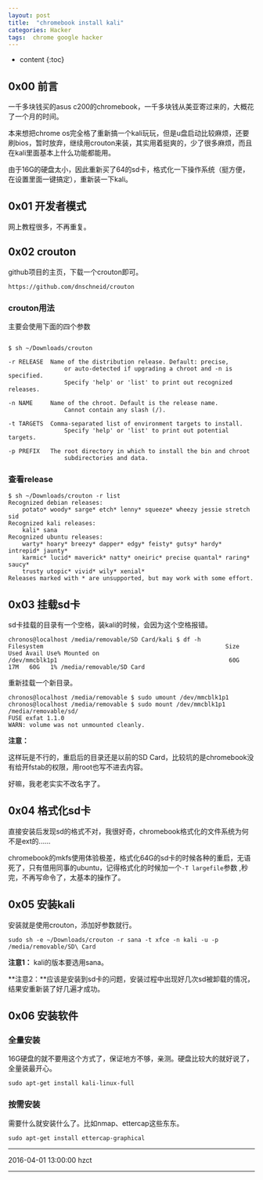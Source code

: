 ```yaml
---
layout: post
title:  "chromebook install kali"
categories: Hacker
tags:  chrome google hacker
---
```


* content
{:toc}

## 0x00 前言

一千多块钱买的asus c200的chromebook，一千多块钱从美亚寄过来的，大概花了一个月的时间。

本来想把chrome os完全格了重新搞一个kali玩玩，但是u盘启动比较麻烦，还要刷bios，暂时放弃，继续用crouton来装，其实用着挺爽的，少了很多麻烦，而且在kali里面基本上什么功能都能用。

由于16G的硬盘太小，因此重新买了64的sd卡，格式化一下操作系统（挺方便，在设置里面一键搞定），重新装一下kali。

## 0x01 开发者模式

网上教程很多，不再重复。

## 0x02 crouton

github项目的主页，下载一个crouton即可。


```
https://github.com/dnschneid/crouton
```

### crouton用法

主要会使用下面的四个参数

```

$ sh ~/Downloads/crouton 

-r RELEASE  Name of the distribution release. Default: precise,
                or auto-detected if upgrading a chroot and -n is specified.
                Specify 'help' or 'list' to print out recognized releases.

-n NAME     Name of the chroot. Default is the release name.
                Cannot contain any slash (/).

-t TARGETS  Comma-separated list of environment targets to install.
                Specify 'help' or 'list' to print out potential targets.

-p PREFIX   The root directory in which to install the bin and chroot
                subdirectories and data.
```

### 查看release

```
$ sh ~/Downloads/crouton -r list
Recognized debian releases:
    potato* woody* sarge* etch* lenny* squeeze* wheezy jessie stretch sid
Recognized kali releases:
    kali* sana
Recognized ubuntu releases:
    warty* hoary* breezy* dapper* edgy* feisty* gutsy* hardy* intrepid* jaunty*
    karmic* lucid* maverick* natty* oneiric* precise quantal* raring* saucy*
    trusty utopic* vivid* wily* xenial*
Releases marked with * are unsupported, but may work with some effort.
```

## 0x03 挂载sd卡

sd卡挂载的目录有一个空格，装kali的时候，会因为这个空格报错。

```
chronos@localhost /media/removable/SD Card/kali $ df -h
Filesystem                                                    Size  Used Avail Use% Mounted on
/dev/mmcblk1p1                                                 60G   17M   60G   1% /media/removable/SD Card
```

重新挂载一个新目录。

```
chronos@localhost /media/removable $ sudo umount /dev/mmcblk1p1 
chronos@localhost /media/removable $ sudo mount /dev/mmcblk1p1 /media/removable/sd/
FUSE exfat 1.1.0
WARN: volume was not unmounted cleanly.
```
**注意：**

这样玩是不行的，重启后的目录还是以前的SD Card，比较坑的是chromebook没有给开fstab的权限，用root也写不进去内容。

好嘛，我老老实实不改名字了。

## 0x04 格式化sd卡

直接安装后发现sd的格式不对，我很好奇，chromebook格式化的文件系统为何不是ext的......

chromebook的mkfs使用体验极差，格式化64G的sd卡的时候各种的重启，无语死了，只有借用同事的ubuntu，记得格式化的时候加一个`-T largefile`参数 ,秒完，不再写命令了，太基本的操作了。

## 0x05 安装kali

安装就是使用crouton，添加好参数就行。


```
sudo sh -e ~/Downloads/crouton -r sana -t xfce -n kali -u -p /media/removable/SD\ Card

```
**注意1：** kali的版本要选用sana。

**注意2：**应该是安装到sd卡的问题，安装过程中出现好几次sd被卸载的情况，结果安重新装了好几遍才成功。

## 0x06 安装软件

### 全量安装

16G硬盘的就不要用这个方式了，保证地方不够，亲测。硬盘比较大的就好说了，全量装最开心。

```
sudo apt-get install kali-linux-full

```

### 按需安装

需要什么就安装什么了。比如nmap、ettercap这些东东。

```
sudo apt-get install ettercap-graphical
```

******
2016-04-01 13:00:00 hzct
******
